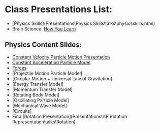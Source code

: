 # Class Presentations List:

  - [Physics Skills](Presentations\Physics Skills\talks\physicsskills.html)
  - Brain Science: [How You Learn](Presentations\BrainScience\talks\BrainScience.html)

## Physics Content Slides:

  - [Constant Velocity Particle Motion Presentation](Presentations\APCVPM\talks\APCVPM.html)
  - [Constant Acceleration Particle Model](Presentations\APCAPM\talks\APCAPM.html)
  - [Forces](Presentations\Forces\talks\APForces.html)
  - [Projectile Motion Particle Model]
  - [Circular Motion + Universal Law of Gravitation]
  - [Energy Transfer Model]
  - [Momentum Transfer Model]
  - [Rotating Body Model]
  - [Oscillating Particle Model]
  - [Mechanical Wave Model]
  - [Circuits]
  - Find [Rotation Presentation](Presentations\AP Rotation Representation\talks\Rotation)
